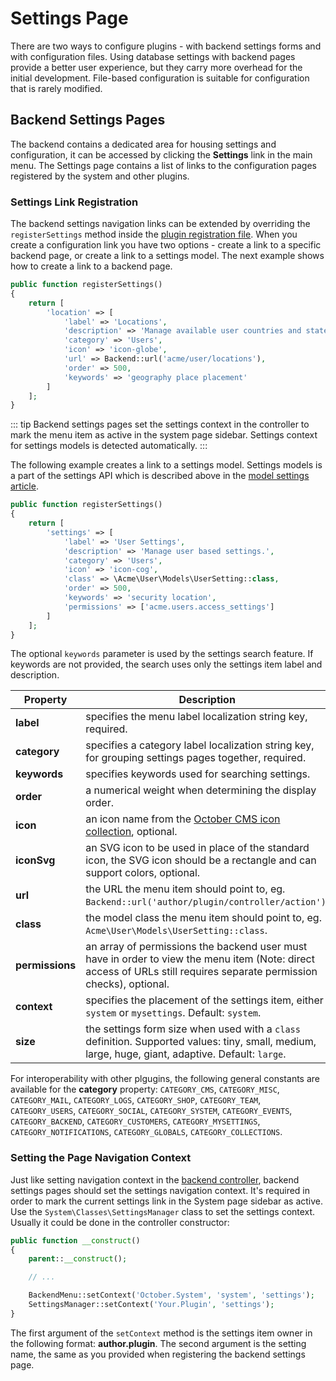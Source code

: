 # Settings Page

There are two ways to configure plugins - with backend settings forms and with configuration files. Using database settings with backend pages provide a better user experience, but they carry more overhead for the initial development. File-based configuration is suitable for configuration that is rarely modified.

## Backend Settings Pages

The backend contains a dedicated area for housing settings and configuration, it can be accessed by clicking the **Settings** link in the main menu. The Settings page contains a list of links to the configuration pages registered by the system and other plugins.

### Settings Link Registration

The backend settings navigation links can be extended by overriding the `registerSettings` method inside the [plugin registration file](../extending.md). When you create a configuration link you have two options - create a link to a specific backend page, or create a link to a settings model. The next example shows how to create a link to a backend page.

```php
public function registerSettings()
{
    return [
        'location' => [
            'label' => 'Locations',
            'description' => 'Manage available user countries and states.',
            'category' => 'Users',
            'icon' => 'icon-globe',
            'url' => Backend::url('acme/user/locations'),
            'order' => 500,
            'keywords' => 'geography place placement'
        ]
    ];
}
```

::: tip
Backend settings pages set the settings context in the controller to mark the menu item as active in the system page sidebar. Settings context for settings models is detected automatically.
:::

The following example creates a link to a settings model. Settings models is a part of the settings API which is described above in the [model settings article](./model-settings.md).

```php
public function registerSettings()
{
    return [
        'settings' => [
            'label' => 'User Settings',
            'description' => 'Manage user based settings.',
            'category' => 'Users',
            'icon' => 'icon-cog',
            'class' => \Acme\User\Models\UserSetting::class,
            'order' => 500,
            'keywords' => 'security location',
            'permissions' => ['acme.users.access_settings']
        ]
    ];
}
```

The optional `keywords` parameter is used by the settings search feature. If keywords are not provided, the search uses only the settings item label and description.

Property | Description
------------- | -------------
**label** | specifies the menu label localization string key, required.
**category** | specifies a category label localization string key, for grouping settings pages together, required.
**keywords** | specifies keywords used for searching settings.
**order** | a numerical weight when determining the display order.
**icon** | an icon name from the [October CMS icon collection](https://octobercms.com/docs/ui/icon), optional.
**iconSvg** | an SVG icon to be used in place of the standard icon, the SVG icon should be a rectangle and can support colors, optional.
**url** | the URL the menu item should point to, eg. `Backend::url('author/plugin/controller/action')`.
**class** | the model class the menu item should point to, eg. `Acme\User\Models\UserSetting::class`.
**permissions** | an array of permissions the backend user must have in order to view the menu item (Note: direct access of URLs still requires separate permission checks), optional.
**context** | specifies the placement of the settings item, either `system` or `mysettings`. Default: `system`.
**size** | the settings form size when used with a `class` definition. Supported values: tiny, small, medium, large, huge, giant, adaptive. Default: `large`.

For interoperability with other plgugins, the following general constants are available for the **category** property: `CATEGORY_CMS`, `CATEGORY_MISC`, `CATEGORY_MAIL`, `CATEGORY_LOGS`, `CATEGORY_SHOP`, `CATEGORY_TEAM`, `CATEGORY_USERS`, `CATEGORY_SOCIAL`, `CATEGORY_SYSTEM`, `CATEGORY_EVENTS`, `CATEGORY_BACKEND`, `CATEGORY_CUSTOMERS`, `CATEGORY_MYSETTINGS`, `CATEGORY_NOTIFICATIONS`, `CATEGORY_GLOBALS`, `CATEGORY_COLLECTIONS`.

### Setting the Page Navigation Context

Just like setting navigation context in the [backend controller](../system/controllers.md), backend settings pages should set the settings navigation context. It's required in order to mark the current settings link in the System page sidebar as active. Use the `System\Classes\SettingsManager` class to set the settings context. Usually it could be done in the controller constructor:

```php
public function __construct()
{
    parent::__construct();

    // ...

    BackendMenu::setContext('October.System', 'system', 'settings');
    SettingsManager::setContext('Your.Plugin', 'settings');
}
```

The first argument of the `setContext` method is the settings item owner in the following format: **author.plugin**. The second argument is the setting name, the same as you provided when registering the backend settings page.
